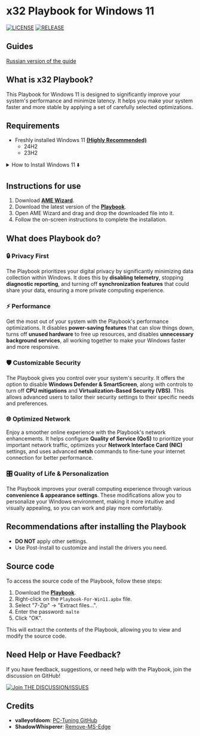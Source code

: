 # x32 Playbook for Windows 11
[![LICENSE](https://img.shields.io/github/license/synoxvf/x32?style=for-the-badge&logo=github&color=blue)](https://github.com/synoxvf/x32/blob/main/LICENSE)
[![RELEASE](https://img.shields.io/github/release/synoxvf/x32?style=for-the-badge&logo=github&color=blue)](https://github.com/synoxvf/x32/releases/latest)

## Guides

[Russian version of the guide](RU.md)

## What is x32 Playbook?

This Playbook for Windows 11 is designed to significantly improve your system's performance and minimize latency. It helps you make your system faster and more stable by applying a set of carefully selected optimizations.

## Requirements
- Freshly installed Windows 11 <ins>**(Highly Recommended)**</ins>
  - 24H2
  - 23H2
  
<details>
  <summary>How to Install Windows 11 ⬇️</summary>
  
  1. Download the official Windows 11 ISO from the [Microsoft website](https://www.microsoft.com/software-download/windows11) or [UUP dump](https://uupdump.net/).  
  2. Create a bootable USB drive using tools such as [Rufus](https://rufus.ie/) or the Windows Media Creation Tool.  
  3. Boot your PC from the USB drive by either:  
     - Selecting the USB drive from the BIOS/UEFI boot menu, or  
     - Pressing the appropriate boot menu key (typically F8, F11, F12, or Esc, depending on your motherboard).  
  4. Choose the target drive for installation and format it.  
  5. Continue with the Windows 11 installation process.  

</details>

## Instructions for use
1. Download **[AME Wizard](https://ameliorated.io/)**.
2. Download the latest version of the **[Playbook](https://github.com/synoxvf/x32/releases/latest)**.
3. Open AME Wizard and drag and drop the downloaded file into it.
4. Follow the on-screen instructions to complete the installation.

## What does Playbook do?
### 🔒 Privacy First
The Playbook prioritizes your digital privacy by significantly minimizing data collection within Windows. It does this by **disabling telemetry**, stopping **diagnostic reporting**, and turning off **synchronization features** that could share your data, ensuring a more private computing experience.

### ⚡ Performance
Get the most out of your system with the Playbook's performance optimizations. It disables **power-saving features** that can slow things down, turns off **unused hardware** to free up resources, and disables **unnecessary background services**, all working together to make your Windows faster and more responsive.

### 🛡️ Customizable Security
The Playbook gives you control over your system's security. It offers the option to disable **Windows Defender & SmartScreen**, along with controls to turn off **CPU mitigations** and **Virtualization-Based Security (VBS)**. This allows advanced users to tailor their security settings to their specific needs and preferences.

### 🌐 Optimized Network
Enjoy a smoother online experience with the Playbook's network enhancements. It helps configure **Quality of Service (QoS)** to prioritize your important network traffic, optimizes your **Network Interface Card (NIC)** settings, and uses advanced **netsh** commands to fine-tune your internet connection for better performance.

### 🎛️ Quality of Life & Personalization
The Playbook improves your overall computing experience through various **convenience & appearance settings**. These modifications allow you to personalize your Windows environment, making it more intuitive and visually appealing, so you can work and play more comfortably.


## Recommendations after installing the Playbook
- **DO NOT** apply other settings.
- Use Post-Install to customize and install the drivers you need.

## Source code
To access the source code of the Playbook, follow these steps:

1.  Download the **[Playbook](https://github.com/synoxvf/x32/releases/latest)**.
2.  Right-click on the `Playbook-For-Win11.apbx` file.
3.  Select "7-Zip" -> "Extract files...".
4.  Enter the password: `malte`
5.  Click "OK".

This will extract the contents of the Playbook, allowing you to view and modify the source code.

## Need Help or Have Feedback?

If you have feedback, suggestions, or need help with the Playbook, join the discussion on GitHub!

[![Join THE DISCUSSION/ISSUES](https://img.shields.io/badge/JOIN-THE_DISCUSSION/ISSUES-blue?style=for-the-badge&logo=github&logoColor=white)](https://github.com/synoxvf/x32/issues)

## Credits
- **valleyofdoom**: [PC-Tuning GitHub](https://github.com/valleyofdoom/PC-Tuning)
- **ShadowWhisperer**: [Remove-MS-Edge](https://github.com/ShadowWhisperer/Remove-MS-Edge)
